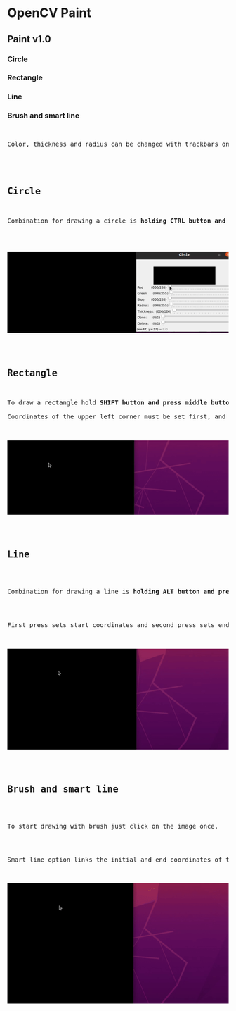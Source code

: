 
<h1> OpenCV Paint </h1>

<h2> Paint v1.0 </h2>


<h3>Circle </h3>
<h3>Rectangle </h3>
<h3>Line </h3>
<h3>Brush and smart line </h3>



<pre>

<p>Color, thickness and radius can be changed with trackbars on window that appears after pressing combination for the desired shape. <p>
</pre>



<pre>
<h2><b>Circle</b></h2>
<p>Combination for drawing a circle is <b>holding CTRL button and pressing middle button</b> to set up center of the circle. </p>


<img src='./gifs/circle1.gif' alt='Circle'>


</pre>

<pre>
<h2><b>Rectangle</b></h2>
<p>To draw a rectangle hold<b> SHIFT button and press middle button.</b>

Coordinates of the upper left corner must be set first, and then coordinates of the bottom right corner.
</p>

<img src='./gifs/rectangle1.gif' alt='Rectangle'>

</pre>

<pre>

<h2><b>Line</b></h2>

<p>Combination for drawing a line is <b>holding ALT button and pressing middle button. </b></p>

<p>First press sets start coordinates and second press sets end coordinates of the line. </p>

<img src='./gifs/line.gif' alt='Line'>

</pre>


<pre>

<h2><b>Brush and smart line</b> </h2>

<p>To start drawing with brush just click on the image once.</p>

<p>Smart line option links the initial and end coordinates of the line created with brush.</p>

<img src='./gifs/smart_line and brush.gif' alt='Brush and smart line'>

</pre>

